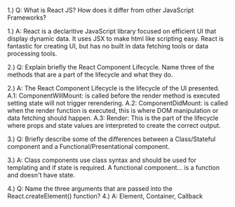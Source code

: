 1.) Q: What is React JS? How does it differ from other JavaScript Frameworks?

1.) A: React is a declaritive JavaScript library focused on efficient UI that display dynamic data. It uses JSX to make html like scripting easy. React is fantastic for creating UI, but has no built in data fetching tools or data processing tools.


2.) Q: Explain briefly the React Component Lifecycle. Name three of the methods that are a part of the lifecycle and what they do.

2.) A: The React Component Lifecycle is the lifecycle of the UI presented.
    A.1: ComponentWillMount: is called before the render method is executed setting state will not trigger rerendering.
    A.2: ComponentDidMount: is called when the render function is executed, this is where DOM manipulation or data fetching should happen.
    A.3: Render: This is the part of the lifecycle where props and state values are interpreted to create the correct output.


3.) Q: Briefly describe some of the differences between a Class/Stateful component and a Functional/Presentational component.

3.) A: Class components use class syntax and should be used for templating and if state is required. A functional component... is a function and doesn't have state.


4.) Q: Name the three arguments that are passed into the React.createElement() function?
4.) A: Element, Container, Callback